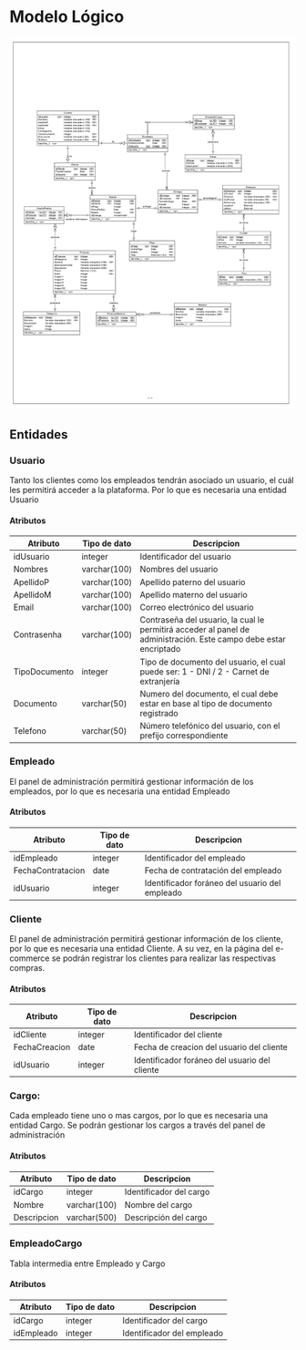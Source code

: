 # Modelo Lógico
![Modelo Conceptual](./ModeloLogico.jpg)

## Entidades

### Usuario
Tanto los clientes como los empleados tendrán asociado un usuario, el cuál les permitirá acceder a la plataforma. Por lo que es  necesaria una entidad Usuario
#### Atributos
| Atributo | Tipo de dato | Descripcion |
| -------- | ------------ | ----------- |
| idUsuario | integer | Identificador del usuario |
| Nombres | varchar(100) | Nombres del usuario |
| ApellidoP | varchar(100) | Apellido paterno del usuario |
| ApellidoM | varchar(100) | Apellido materno del usuario |
| Email | varchar(100) | Correo electrónico del usuario |
| Contrasenha | varchar(100) | Contraseña del usuario, la cual le permitirá acceder al panel de administración. Este campo debe estar encriptado |
|TipoDocumento | integer | Tipo de documento del usuario, el cual puede ser: 1 - DNI / 2 - Carnet de extranjería |
| Documento | varchar(50) | Numero del documento, el cual debe estar en base al tipo de documento registrado |
| Telefono | varchar(50) | Número telefónico del usuario, con el prefijo correspondiente |

### Empleado
El panel de administración permitirá gestionar información de los empleados, por lo que es necesaria una entidad Empleado
#### Atributos
| Atributo | Tipo de dato | Descripcion |
| -------- | ------------ | ----------- |
| idEmpleado | integer | Identificador del empleado |
| FechaContratacion | date | Fecha de contratación del empleado |
| idUsuario | integer | Identificador foráneo del usuario del empleado |

### Cliente
El panel de administración permitirá gestionar información de los cliente, por lo que es necesaria una entidad Cliente. A su vez, en la página del e-commerce se podrán registrar los clientes para realizar las respectivas compras.
#### Atributos
| Atributo | Tipo de dato | Descripcion |
| -------- | ------------ | ----------- |
| idCliente | integer | Identificador del cliente |
| FechaCreacion | date | Fecha de creacion del usuario del cliente |
| idUsuario | integer | Identificador foráneo del usuario del cliente |

### Cargo:
Cada empleado tiene uno o mas cargos, por lo que es necesaria una entidad Cargo. Se podrán gestionar los cargos a través del panel de administración
#### Atributos
| Atributo | Tipo de dato | Descripcion |
| -------- | ------------ | ----------- |
| idCargo | integer | Identificador del cargo |
| Nombre | varchar(100) | Nombre del cargo |
| Descripcion | varchar(500) | Descripción del cargo |

### EmpleadoCargo
Tabla intermedia entre Empleado y Cargo
#### Atributos
| Atributo | Tipo de dato | Descripcion |
| -------- | ------------ | ----------- |
| idCargo | integer | Identificador del cargo |
| idEmpleado | integer | Identificador del empleado |

